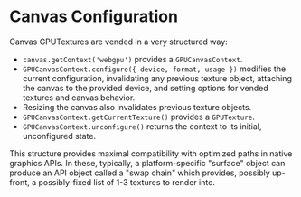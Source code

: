 # Canvas Configuration

Canvas GPUTextures are vended in a very structured way:

- `canvas.getContext('webgpu')` provides a `GPUCanvasContext`.
- `GPUCanvasContext.configure({ device, format, usage })` modifies the current configuration, invalidating any previous texture object, attaching the canvas to the provided device, and setting options for vended textures and canvas behavior.
- Resizing the canvas also invalidates previous texture objects.
- `GPUCanvasContext.getCurrentTexture()` provides a `GPUTexture`.
- `GPUCanvasContext.unconfigure()` returns the context to its initial, unconfigured state.

This structure provides maximal compatibility with optimized paths in native graphics APIs. In these, typically, a platform-specific "surface" object can produce an API object called a "swap chain" which provides, possibly up-front, a possibly-fixed list of 1-3 textures to render into.